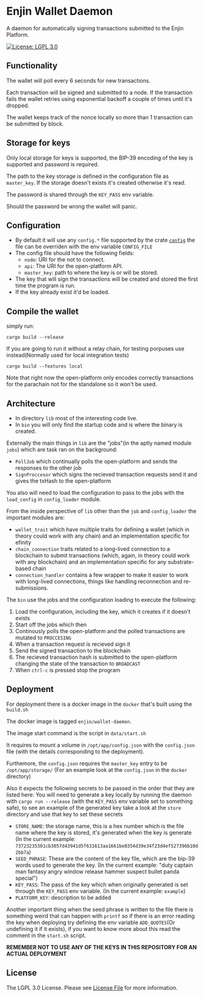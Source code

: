 # Enjin Wallet Daemon

A daemon for automatically signing transactions submitted to the Enjin Platform.

[![License: LGPL 3.0](https://img.shields.io/badge/license-LGPL_3.0-purple)](https://opensource.org/license/lgpl-3-0/)

## Functionality

The wallet will poll every 6 seconds for new transactions.

Each transaction will be signed and submitted to a node. If the transaction fails the wallet retries using exponential backoff a couple of times until it's dropped.

The wallet keeps track of the nonce locally so more than 1 transaction can be submitted by block.

## Storage for keys

Only local storage for keys is supported, the BIP-39 encoding of the key is supported and password is required.

The path to the key storage is defined in the configuration file as `master_key`. If the storage doesn't exists it's created otherwise it's read.

The password is shared through the `KEY_PASS` env variable.

Should the password be wrong the wallet will panic.

## Configuration

* By default it will use any `config.*` file supported by the crate [`config`](https://crates.io/crates/config) the file can be overriden with the env variable `CONFIG_FILE`
* The config file should have the following fields:
  * `node`: URI for the not to connect.
  * `api`: The URI for the open-platform API.
  * `master_key`: path to where the key is or will be stored.
* The key that will sign the transactions will be created and stored the first time the program is run.
* If the key already exist it'd be loaded.

## Compile the wallet

simply run:

`cargo build --release`

If you are going to run it without a relay chain, for testing porpuses use instead(Normally used for local integration tests)

`cargo build --features local`

Note that right now the open-platform only encodes correctly transactions for the parachain not for the standalone so it won't be used.

## Architecture

* In directory `lib` most of the interesting code live.
* In `bin` you will only find the startup code and is where the binary is created.

Externally the main things in `lib` are the "jobs"(in the aptly named module `jobs`) which are task ran on the background:
* `PollJob` which continually polls the open-platform and sends the responses to the other job
* `SignProccesor` which signs the recieved transaction requests send it and gives the txHash to the open-platform 

You also will need to load the configuration to pass to the jobs with the `load_config` in `config_loader` module.

From the inside perspective of `lib` other than the `job` and `config_loader` the important modules are:
* `wallet_trait` which have multiple traits for defining a wallet (which in theory could work with any chain) and an implementation specific for efinity
* `chain_connection` traits related to a long-lived connection to a blockchain to submit transactions (which, again, in theory could work with any blockchain) and an implementation specific for any substrate-based chain
* `connection_handler` contains a few wrapper to make it easier to work with long-lived connections, things like handling reconnection and re-submissions.

The `bin` use the jobs and the configuration loading to execute the following:
1. Load the configuration, including the key, which it creates if it doesn't exists
1. Start off the jobs which then
1. Continously polls the open-platform and the polled transactions are mutated to `PROCCESING`
1. When a transaction request is recieved sign it
1. Send the signed transaction to the blockchain
1. The recieved transaction hash is submitted to the open-platform changing the state of the transaction to `BROADCAST`
1. When `ctrl-c` is pressed stop the program

## Deployment

For deployment there is a docker image in the `docker` that's built using the `build.sh`

The docker image is tagged `enjin/wallet-daemon`.

The image start command is the script in `data/start.sh`

It requires to mount a volume in `/opt/app/config.json` with the `config.json` file (with the details corresponding to the deployment).

Furthemore, the `config.json` requires the `master_key` entry to be `/opt/app/storage/` (For an example look at the `config.json` in the `docker` directory)

Also it expects the following secrets to be passed in the order that they are listed here:
You will need to generate a key locally by running the daemon with `cargo run --release` (with the `KEY_PASS` env variable set to something safe), to see an example of the generated key take a look at the `store` directory and use that key to set these secrets
* `STORE_NAME`: the storage name, this is a hex number which is the file name where the key is stored, it's generated when the key is generate (In the current example: `73723235301cb3057d43941d5f631613aa1661be0354d39e34f23d4ef527396b10d2bb7a`)
* `SEED_PHRASE`: These are the content of the key file, which are the bip-39 words used to generate the key. (In the current example: "duty captain man fantasy angry window release hammer suspect bullet panda special")
* `KEY_PASS`: The pass of the key which when originally generated is set through the `KEY_PASS` env variable. (In the current example: `example`)
* `PLATFORM_KEY`: description to be added

Another important thing when the seed phrase is written to the file there is something weird that can happen with `printf` so if there is an error reading the key when deploying try defining the env variable `ADD_QUOTES`(Or undefining it if it exists), if you want to know more about this read the comment in the `start.sh` script.

**REMEMBER NOT TO USE ANY OF THE KEYS IN THIS REPOSITORY FOR AN ACTUAL DEPLOYMENT**

## License

The LGPL 3.0 License. Please see [License File](LICENSE) for more information.
